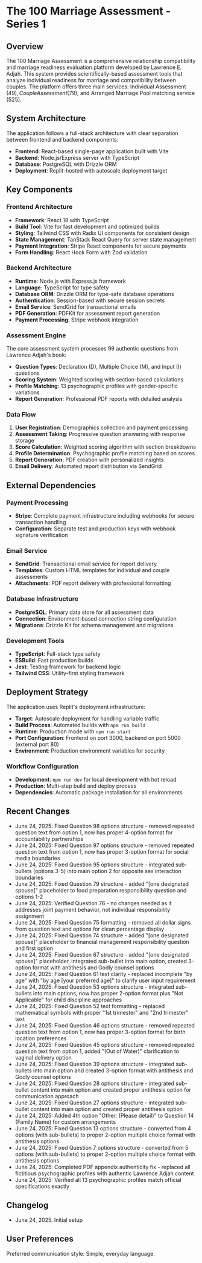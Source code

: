 # The 100 Marriage Assessment - Series 1

## Overview
The 100 Marriage Assessment is a comprehensive relationship compatibility and marriage readiness evaluation platform developed by Lawrence E. Adjah. This system provides scientifically-based assessment tools that analyze individual readiness for marriage and compatibility between couples. The platform offers three main services: Individual Assessment ($49), Couple Assessment ($79), and Arranged Marriage Pool matching service ($25).

## System Architecture
The application follows a full-stack architecture with clear separation between frontend and backend components:

- **Frontend**: React-based single-page application built with Vite
- **Backend**: Node.js/Express server with TypeScript
- **Database**: PostgreSQL with Drizzle ORM
- **Deployment**: Replit-hosted with autoscale deployment target

## Key Components

### Frontend Architecture
- **Framework**: React 18 with TypeScript
- **Build Tool**: Vite for fast development and optimized builds
- **Styling**: Tailwind CSS with Radix UI components for consistent design
- **State Management**: TanStack React Query for server state management
- **Payment Integration**: Stripe React components for secure payments
- **Form Handling**: React Hook Form with Zod validation

### Backend Architecture
- **Runtime**: Node.js with Express.js framework
- **Language**: TypeScript for type safety
- **Database ORM**: Drizzle ORM for type-safe database operations
- **Authentication**: Session-based with secure session secrets
- **Email Service**: SendGrid for transactional emails
- **PDF Generation**: PDFKit for assessment report generation
- **Payment Processing**: Stripe webhook integration

### Assessment Engine
The core assessment system processes 99 authentic questions from Lawrence Adjah's book:
- **Question Types**: Declaration (D), Multiple Choice (M), and Input (I) questions
- **Scoring System**: Weighted scoring with section-based calculations
- **Profile Matching**: 13 psychographic profiles with gender-specific variations
- **Report Generation**: Professional PDF reports with detailed analysis

### Data Flow
1. **User Registration**: Demographics collection and payment processing
2. **Assessment Taking**: Progressive question answering with response storage
3. **Score Calculation**: Weighted scoring algorithm with section breakdowns
4. **Profile Determination**: Psychographic profile matching based on scores
5. **Report Generation**: PDF creation with personalized insights
6. **Email Delivery**: Automated report distribution via SendGrid

## External Dependencies

### Payment Processing
- **Stripe**: Complete payment infrastructure including webhooks for secure transaction handling
- **Configuration**: Separate test and production keys with webhook signature verification

### Email Service
- **SendGrid**: Transactional email service for report delivery
- **Templates**: Custom HTML templates for individual and couple assessments
- **Attachments**: PDF report delivery with professional formatting

### Database Infrastructure
- **PostgreSQL**: Primary data store for all assessment data
- **Connection**: Environment-based connection string configuration
- **Migrations**: Drizzle Kit for schema management and migrations

### Development Tools
- **TypeScript**: Full-stack type safety
- **ESBuild**: Fast production builds
- **Jest**: Testing framework for backend logic
- **Tailwind CSS**: Utility-first styling framework

## Deployment Strategy
The application uses Replit's deployment infrastructure:
- **Target**: Autoscale deployment for handling variable traffic
- **Build Process**: Automated builds with `npm run build`
- **Runtime**: Production mode with `npm run start`
- **Port Configuration**: Frontend on port 3000, backend on port 5000 (external port 80)
- **Environment**: Production environment variables for security

### Workflow Configuration
- **Development**: `npm run dev` for local development with hot reload
- **Production**: Multi-step build and deploy process
- **Dependencies**: Automatic package installation for all environments

## Recent Changes
- June 24, 2025: Fixed Question 98 options structure - removed repeated question text from option 1, now has proper 4-option format for accountability partnerships
- June 24, 2025: Fixed Question 97 options structure - removed repeated question text from option 1, now has proper 3-option format for social media boundaries
- June 24, 2025: Fixed Question 95 options structure - integrated sub-bullets (options 3-5) into main option 2 for opposite sex interaction boundaries
- June 24, 2025: Fixed Question 79 structure - added "[one designated spouse]" placeholder to food preparation responsibility question and options 1-2
- June 24, 2025: Verified Question 76 - no changes needed as it addresses joint payment behavior, not individual responsibility assignment
- June 24, 2025: Fixed Question 75 formatting - removed all dollar signs from question text and options for clean percentage display
- June 24, 2025: Fixed Question 74 structure - added "[one designated spouse]" placeholder to financial management responsibility question and first option
- June 24, 2025: Fixed Question 67 structure - added "[one designated spouse]" placeholder, integrated sub-bullet into main option, created 3-option format with antithesis and Godly counsel options
- June 24, 2025: Fixed Question 61 text clarity - replaced incomplete "by age" with "by age [your preferred age]" to clarify user input requirement
- June 24, 2025: Fixed Question 53 options structure - integrated sub-bullets into main options, now has proper 2-option format plus "Not Applicable" for child discipline approaches
- June 24, 2025: Fixed Question 52 text formatting - replaced mathematical symbols with proper "1st trimester" and "2nd trimester" text
- June 24, 2025: Fixed Question 46 options structure - removed repeated question text from option 1, now has proper 3-option format for birth location preferences
- June 24, 2025: Fixed Question 45 options structure - removed repeated question text from option 1, added "(Out of Water)" clarification to vaginal delivery option
- June 24, 2025: Fixed Question 39 options structure - integrated sub-bullets into main option and created 3-option format with antithesis and Godly counsel options
- June 24, 2025: Fixed Question 28 options structure - integrated sub-bullet content into main option and created proper antithesis option for communication approach
- June 24, 2025: Fixed Question 27 options structure - integrated sub-bullet content into main option and created proper antithesis option
- June 24, 2025: Added 4th option "Other: (Please detail)" to Question 14 (Family Name) for custom arrangements
- June 24, 2025: Fixed Question 13 options structure - converted from 4 options (with sub-bullets) to proper 2-option multiple choice format with antithesis options
- June 24, 2025: Fixed Question 7 options structure - converted from 5 options (with sub-bullets) to proper 2-option multiple choice format with antithesis options
- June 24, 2025: Completed PDF appendix authenticity fix - replaced all fictitious psychographic profiles with authentic Lawrence Adjah content
- June 24, 2025: Verified all 13 psychographic profiles match official specifications exactly

## Changelog
- June 24, 2025. Initial setup

## User Preferences
Preferred communication style: Simple, everyday language.